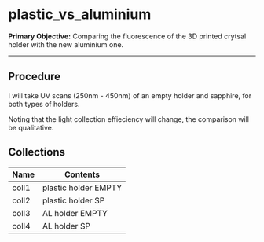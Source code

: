 # plastic_vs_aluminium

**Primary Objective:** Comparing the fluorescence of the 3D printed crytsal holder with the new aluminium one.

---

## Procedure
I will take UV scans (250nm - 450nm) of an empty holder and sapphire, for both types of holders.

Noting that the light collection effieciency will change, the comparison will be qualitative.

## Collections

Name | Contents
--- | ---
coll1 | plastic holder EMPTY
coll2 | plastic holder SP
coll3 | AL holder EMPTY
coll4 | AL holder SP
